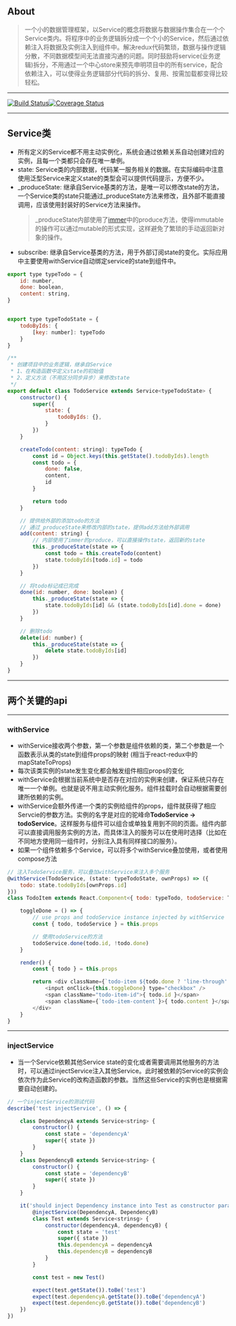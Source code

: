 ## About
> 一个小的数据管理框架，以Service的概念将数据与数据操作集合在一个个Service类内。将程序中的业务逻辑拆分成一个个小的Service，然后通过依赖注入将数据及实例注入到组件中。解决redux代码繁琐，数据与操作逻辑分散，不同数据模型间无法直接沟通的问题。同时鼓励将service(业务逻辑)拆分，不用通过一个中心store来预先申明项目中的所有service，配合依赖注入，可以使得业务逻辑部分代码的拆分、复用、按需加载都变得比较轻松。
-----

[![Build Status](https://travis-ci.org/woxixiulayin/smart-service.svg?branch=master)](https://travis-ci.org/woxixiulayin/smart-service)[![Coverage Status](https://coveralls.io/repos/github/woxixiulayin/smart-service/badge.svg?branch=master)](https://coveralls.io/github/woxixiulayin/smart-service?branch=master)

-----
## Service类

- 所有定义的Service都不用主动实例化，系统会通过依赖关系自动创建对应的实例，且每一个类都只会存在唯一单例。
- state: Service类的内部数据，代码某一服务相关的数据。在实际编码中注意使用泛型Service<T>来定义state的类型会可以提供代码提示，方便不少。
- _produceState: 继承自Service基类的方法，是唯一可以修改state的方法，一个Service类的state只能通过_produceState方法来修改，且外部不能直接调用，应该使用封装好的Service方法来操作。
    > _produceState内部使用了[immer](https://github.com/mweststrate/immer)中的produce方法，使得immutable的操作可以通过mutable的形式实现，这样避免了繁琐的手动返回新对象的操作。
- subscribe: 继承自Service基类的方法，用于外部订阅state的变化。实际应用中主要使用withService自动绑定service的state到组件中。

```javascript
export type typeTodo = {
    id: number,
    done: boolean,
    content: string,
}


export type typeTodoState = {
    todoByIds: {
        [key: number]: typeTodo
    }
}

/**
 * 创建项目中的业务逻辑，继承自Service
 * 1、在构造函数中定义state的初始值
 * 2、定义方法（不用区分同步异步）来修改state
 */
export default class TodoService extends Service<typeTodoState> {
    constructor() {
        super({
            state: {
                todoByIds: {},
            }
        })
    }

    createTodo(content: string): typeTodo {
        const id = Object.keys(this.getState().todoByIds).length
        const todo = {
            done: false,
            content,
            id
        }

        return todo
    }

    // 提供给外部的添加todo的方法
    // 通过_produceState来修改内部的state，提供add方法给外部调用
    add(content: string) {
        // 内部使用了immer的produce，可以直接操作state，返回新的state
        this._produceState(state => {
            const todo = this.createTodo(content)
            state.todoByIds[todo.id] = todo
        })
    }

    // 将todo标记成已完成 
    done(id: number, done: boolean) {
        this._produceState(state => {
            state.todoByIds[id] && (state.todoByIds[id].done = done)
        })
    }

    // 删除todo
    delete(id: number) {
        this._produceState(state => {
            delete state.todoByIds[id]
        })
    }
}
```

---------

## 两个关键的api
-----

### withService

- withService接收两个参数，第一个参数是组件依赖的类，第二个参数是一个函数表示从类的state到组件props的映射
(相当于react-redux中的mapStateToProps)
- 每次该类实例的state发生变化都会触发组件相应props的变化
- withService会根据当前系统中是否存在对应的实例来创建，保证系统只存在唯一一个单例。也就是说不用主动实例化服务。组件挂载时会自动根据需要创建所依赖的实例。
- withService会额外传递一个类的实例给组件的props，组件就获得了相应Servcie的参数方法。实例的名字是对应的驼峰命**TodoService -> todoService**。这样服务与组件可以组合或单独复用到不同的页面。组件内部可以直接调用服务实例的方法，而具体注入的服务可以在使用时选择（比如在不同地方使用同一组件时，分别注入具有同样接口的服务）。
- 如果一个组件依赖多个Service，可以将多个withService叠加使用，或者使用compose方法

```javascript
// 注入TodoService服务，可以叠加withService来注入多个服务
@withService(TodoService, (state: typeTodoState, ownProps) => ({
    todo: state.todoByIds[ownProps.id]
}))
class TodoItem extends React.Component<{ todo: typeTodo, todoService: TodoService }> {

    toggleDone = () => {
        // use props and todoService instance injected by withService
        const { todo, todoService } = this.props

        // 使用todoService的方法
        todoService.done(todo.id, !todo.done)
    }

    render() {
        const { todo } = this.props

        return <div className={`todo-item ${todo.done ? 'line-through' : ''}`}>
            <input onClick={this.toggleDone} type="checkbox" />
            <span className="todo-item-id">{ todo.id }</span>
            <span className={`todo-item-content`}>{ todo.content }</span>
        </div>
    }
}
```

-----

### injectService
- 当一个Service依赖其他Service state的变化或者需要调用其他服务的方法时，可以通过injectService注入其他Service。此时被依赖的Service的实例会依次作为此Service的改构造函数的参数。当然这些Service的实例也是根据需要自动创建的。

```javascript
// 一个injectService的测试代码
describe('test injectService', () => {

    class DependencyA extends Service<string> {
        constructor() {
            const state = 'dependencyA'
            super({ state })
        }
    }
    class DependencyB extends Service<string> {
        constructor() {
            const state = 'dependencyB'
            super({ state })
        }
    }

    it('should inject Dependency instance into Test as constructor param ', () => {
        @injectService(DependencyA, DependencyB)
        class Test extends Service<strinsg> {
            constructor(dependencyA, dependencyB) {
                const state = 'test'
                super({ state })
                this.dependencyA = dependencyA
                this.dependencyB = dependencyB
            }
        }

        const test = new Test()

        expect(test.getState()).toBe('test')
        expect(test.dependencyA.getState()).toBe('dependencyA')
        expect(test.dependencyB.getState()).toBe('dependencyB')
    })
})
```